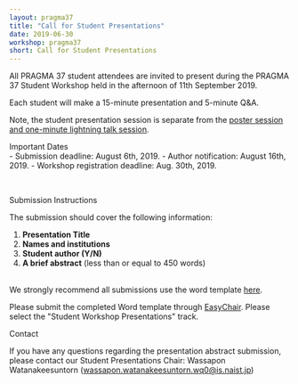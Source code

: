 ```yaml
---
layout: pragma37
title: "Call for Student Presentations"
date: 2019-06-30
workshop: pragma37
short: Call for Student Presentations
---
```


All PRAGMA 37 student attendees are invited to present during the PRAGMA 37 Student
Workshop held in the afternoon of 11th September 2019.

Each student will make a 15-minute presentation and 5-minute Q&A.   

Note, the
student presentation session is separate from the <a href="/pragma37-posters/">poster session and
one-minute lightning talk session</a>.


<div class="border37">Important Dates</div>
- Submission deadline: August 6th, 2019.
- Author notification: August 16th, 2019.
- Workshop registration deadline: Aug. 30th, 2019. 

&nbsp;

<div class="border37">Submission Instructions</div>

The submission should cover the following information: 

1.	**Presentation Title**
2.	**Names and institutions**
3.	**Student author (Y/N)**
4.	**A brief abstract** (less than or equal to 450 words)

<br/>
We strongly recommend all submissions use the word template 
<a href="/images/pragma37/PRAGMA37\ Student\ Presentation\ Abstract\ Template.docx">here</a>.<br>

Please submit the completed Word template through
[EasyChair](https://easychair.org/conferences/?conf=pragma37). Please select
the "Student Workshop Presentations" track.


<div class="border37">Contact</div>

If you have any questions regarding the presentation abstract submission, please contact our Student Presentations Chair:
Wassapon Watanakeesuntorn (wassapon.watanakeesuntorn.wq0@is.naist.jp)

